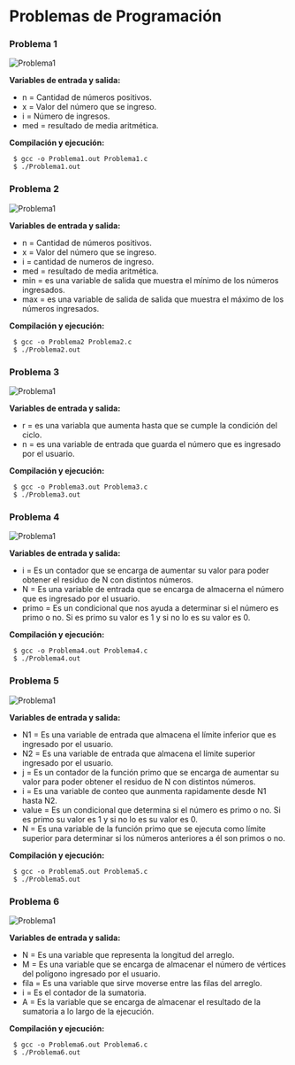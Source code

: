 # Problemas de Programación

### Problema 1
![Problema1](Imagenes/Problema1.jpeg)

**Variables de entrada y salida:**
- n   = Cantidad de números positivos.
- x   = Valor del número que se ingreso.
- i   = Número de ingresos. 
- med = resultado de media aritmética.

**Compilación y ejecución:**
```
 $ gcc -o Problema1.out Problema1.c
 $ ./Problema1.out
 ```

 ### Problema 2
![Problema1](Imagenes/Problema2.png)

**Variables de entrada y salida:**
- n   = Cantidad de números positivos.
- x   = Valor del número que se ingreso.
- i   = cantidad de numeros de ingreso. 
- med = resultado de media aritmética.
- min = es una variable de salida que muestra el mínimo de los números ingresados.
- max = es una variable de salida de salida que muestra el máximo de los números ingresados.

**Compilación y ejecución:**
```
 $ gcc -o Problema2 Problema2.c
 $ ./Problema2.out
 ```

 ### Problema 3
![Problema1](Imagenes/Problema3.png)

**Variables de entrada y salida:**
- r = es una variabla que aumenta hasta que se cumple la condición del ciclo.
- n = es una variable de entrada que guarda el número que es ingresado por el usuario. 

**Compilación y ejecución:**
```
 $ gcc -o Problema3.out Problema3.c
 $ ./Problema3.out
 ```

  ### Problema 4
![Problema1](Imagenes/Problema4.png)

**Variables de entrada y salida:**

- i     = Es un contador que se encarga de aumentar su valor para poder obtener el residuo de N con distintos números.
- N     = Es una variable de entrada que se encarga de almacerna el número que es ingresado por el usuario.
- primo = Es un condicional que nos ayuda a determinar si el número es primo o no. Si es primo su valor es 1 y si no lo es su valor es 0.


**Compilación y ejecución:**
```
 $ gcc -o Problema4.out Problema4.c
 $ ./Problema4.out
 ```

   ### Problema 5
![Problema1](Imagenes/Problema5.png)

**Variables de entrada y salida:**
- N1    = Es una variable de entrada que almacena el límite inferior que es ingresado por el usuario.
- N2    = Es una variable de entrada que almacena el límite superior ingresado por el usuario.
- j     = Es un contador de la función primo que se encarga de aumentar su valor para poder obtener el residuo de N con distintos números.
- i     = Es una variable de conteo que aunmenta rapidamente desde N1 hasta N2.
- value = Es un condicional que determina si el número es primo o no. Si es primo su valor es 1 y si no lo es su valor es 0.
- N     = Es una variable de la función primo que se ejecuta como límite superior para determinar si los números anteriores a él son primos o no.

**Compilación y ejecución:**
```
 $ gcc -o Problema5.out Problema5.c
 $ ./Problema5.out
 ```

   ### Problema 6
![Problema1](Imagenes/Problema6.PNG)

**Variables de entrada y salida:**
- N    = Es una variable que representa la longitud del arreglo.
- M    = Es una variable que se encarga de almacenar el número de vértices del polígono ingresado por el usuario.
- fila = Es una variable que sirve moverse entre las filas del arreglo.
- i    = Es el contador de la sumatoria.
- A    = Es la variable que se encarga de almacenar el resultado de la sumatoria a lo largo de la ejecución.

**Compilación y ejecución:**
```
 $ gcc -o Problema6.out Problema6.c
 $ ./Problema6.out
 ```